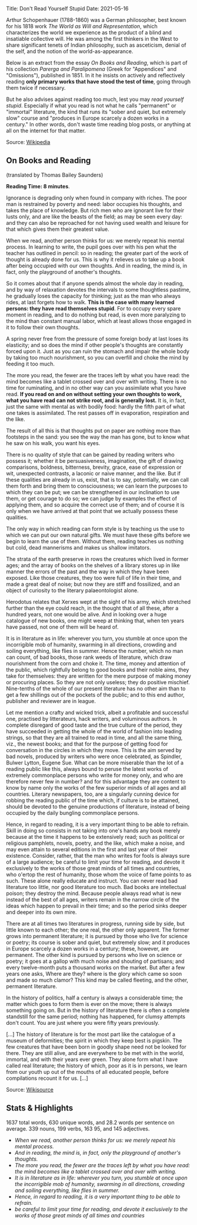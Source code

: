 Title: Don't Read Yourself Stupid
Date: 2021-05-16

Arthur Schopenhauer (1788-1860) was a German philosopher, best known for his 1818 work *The World as Will and Representation*, which characterizes the world we experience as the product of a blind and insatiable collective will. He was among the first thinkers in the West to share significant tenets of Indian philosophy, such as asceticism, denial of the self, and the notion of the world-as-appearance.

Below is an extract from the essay *On Books and Reading*, which is part of his collection *Parerga and Paralipomena* (Greek for "Appendices" and "Omissions"), published in 1851. In it he insists on actively and reflectively reading __only primary works that have stood the test of time__, going through them twice if necessary. 

But he also advises against reading too much, lest you may *read yourself stupid*. Especially if what you read is not what he calls "permanent" or "immortal" literature, the kind that runs its "sober and quiet, but extremely slow" course and "produces in Europe scarcely a dozen works in a century." In other words, don't waste time reading blog posts, or anything at all on the internet for that matter.

Source: [Wikipedia](https://en.wikipedia.org/wiki/Arthur_Schopenhauer)


## On Books and Reading
(translated by Thomas Bailey Saunders)

__Reading Time: 8 minutes__.

Ignorance is degrading only when found in company with riches. The poor man is restrained by poverty and need: labor occupies his thoughts, and takes the place of knowledge. But rich men who are ignorant live for their lusts only, and are like the beasts of the field; as may be seen every day: and they can also be reproached for not having used wealth and leisure for that which gives them their greatest value.

When we read, another person thinks for us: we merely repeat his mental process. In learning to write, the pupil goes over with his pen what the teacher has outlined in pencil: so in reading; the greater part of the work of thought is already done for us. This is why it relieves us to take up a book after being occupied with our own thoughts. And in reading, the mind is, in fact, only the playground of another's thoughts. 

So it comes about that if anyone spends almost the whole day in reading, and by way of relaxation devotes the intervals to some thoughtless pastime, he gradually loses the capacity for thinking; just as the man who always rides, at last forgets how to walk. __This is the case with many learned persons: they have read themselves stupid__. For to occupy every spare moment in reading, and to do nothing but read, is even more paralyzing to the mind than constant manual labor, which at least allows those engaged in it to follow their own thoughts. 

A spring never free from the pressure of some foreign body at last loses its elasticity; and so does the mind if other people's thoughts are constantly forced upon it. Just as you can ruin the stomach and impair the whole body by taking too much nourishment, so you can overfill and choke the mind by feeding it too much. 

The more you read, the fewer are the traces left by what you have read: the mind becomes like a tablet crossed over and over with writing. There is no time for ruminating, and in no other way can you assimilate what you have read. __If you read on and on without setting your own thoughts to work, what you have read can not strike root, and is generally lost.__ It is, in fact, just the same with mental as with bodily food: hardly the fifth part of what one takes is assimilated. The rest passes off in evaporation, respiration and the like.

The result of all this is that thoughts put on paper are nothing more than footsteps in the sand: you see the way the man has gone, but to know what he saw on his walk, you want his eyes.

There is no quality of style that can be gained by reading writers who possess it; whether it be persuasiveness, imagination, the gift of drawing comparisons, boldness, bitterness, brevity, grace, ease of expression or wit, unexpected contrasts, a laconic or naive manner, and the like. But if these qualities are already in us, exist, that is to say, potentially, we can call them forth and bring them to consciousness; we can learn the purposes to which they can be put; we can be strengthened in our inclination to use them, or get courage to do so; we can judge by examples the effect of applying them, and so acquire the correct use of them; and of course it is only when we have arrived at that point that we actually possess these qualities. 

The only way in which reading can form style is by teaching us the use to which we can put our own natural gifts. We must have these gifts before we begin to learn the use of them. Without them, reading teaches us nothing but cold, dead mannerisms and makes us shallow imitators.

The strata of the earth preserve in rows the creatures which lived in former ages; and the array of books on the shelves of a library stores up in like manner the errors of the past and the way in which they have been exposed. Like those creatures, they too were full of life in their time, and made a great deal of noise; but now they are stiff and fossilized, and an object of curiosity to the literary palaeontologist alone.

Herodotus relates that Xerxes wept at the sight of his army, which stretched further than the eye could reach, in the thought that of all these, after a hundred years, not one would be alive. And in looking over a huge catalogue of new books, one might weep at thinking that, when ten years have passed, not one of them will be heard of.

It is in literature as in life: wherever you turn, you stumble at once upon the incorrigible mob of humanity, swarming in all directions, crowding and soiling everything, like flies in summer. Hence the number, which no man can count, of bad books, those rank weeds of literature, which draw nourishment from the corn and choke it. The time, money and attention of the public, which rightfully belong to good books and their noble aims, they take for themselves: they are written for the mere purpose of making money or procuring places. So they are not only useless; they do positive mischief. Nine-tenths of the whole of our present literature has no other aim than to get a few shillings out of the pockets of the public; and to this end author, publisher and reviewer are in league.

Let me mention a crafty and wicked trick, albeit a profitable and successful one, practised by litterateurs, hack writers, and voluminous authors. In complete disregard of good taste and the true culture of the period, they have succeeded in getting the whole of the world of fashion into leading strings, so that they are all trained to read in time, and all the same thing, viz., the newest books; and that for the purpose of getting food for conversation in the circles in which they move. This is the aim served by bad novels, produced by writers who were once celebrated, as Spindler, Bulwer Lytton, Eugene Sue. What can be more miserable than the lot of a reading public like this, always bound to peruse the latest works of extremely commonplace persons who write for money only, and who are therefore never few in number? and for this advantage they are content to know by name only the works of the few superior minds of all ages and all countries. Literary newspapers, too, are a singularly cunning device for robbing the reading public of the time which, if culture is to be attained, should be devoted to the genuine productions of literature, instead of being occupied by the daily bungling commonplace persons.

Hence, in regard to reading, it is a very important thing to be able to refrain. Skill in doing so consists in not taking into one's hands any book merely because at the time it happens to be extensively read; such as political or religious pamphlets, novels, poetry, and the like, which make a noise, and may even attain to several editions in the first and last year of their existence. Consider, rather, that the man who writes for fools is always sure of a large audience; be careful to limit your time for reading, and devote it exclusively to the works of those great minds of all times and countries, who o'ertop the rest of humanity, those whom the voice of fame points to as such. These alone really educate and instruct. You can never read bad literature too little, nor good literature too much. Bad books are intellectual poison; they destroy the mind. Because people always read what is new instead of the best of all ages, writers remain in the narrow circle of the ideas which happen to prevail in their time; and so the period sinks deeper and deeper into its own mire.

There are at all times two literatures in progress, running side by side, but little known to each other; the one real, the other only apparent. The former grows into permanent literature; it is pursued by those who live for science or poetry; its course is sober and quiet, but extremely slow; and it produces in Europe scarcely a dozen works in a century; these, however, are permanent. The other kind is pursued by persons who live on science or poetry; it goes at a gallop with much noise and shouting of partisans; and every twelve-month puts a thousand works on the market. But after a few years one asks, Where are they? where is the glory which came so soon and made so much clamor? This kind may be called fleeting, and the other, permanent literature.

In the history of politics, half a century is always a considerable time; the matter which goes to form them is ever on the move; there is always something going on. But in the history of literature there is often a complete standstill for the same period; nothing has happened, for clumsy attempts don't count. You are just where you were fifty years previously.

[...] The history of literature is for the most part like the catalogue of a museum of deformities; the spirit in which they keep best is pigskin. The few creatures that have been born in goodly shape need not be looked for there. They are still alive, and are everywhere to be met with in the world, immortal, and with their years ever green. They alone form what I have called real literature; the history of which, poor as it is in persons, we learn from our youth up out of the mouths of all educated people, before compilations recount it for us. [...]
    
Source: [Wikisource](https://en.wikisource.org/wiki/On_Books_and_Reading)

## Stats & Highlights

1637 total words, 630 unique words, and 28.2 words per sentence on average. 339 nouns, 199 verbs, 163 95, and 145 adjectives.

- *When we read, another person thinks for us: we merely repeat his mental process.*
- *And in reading, the mind is, in fact, only the playground of another's thoughts.*
- *The more you read, the fewer are the traces left by what you have read: the mind becomes like a tablet crossed over and over with writing.*
- *It is in literature as in life: wherever you turn, you stumble at once upon the incorrigible mob of humanity, swarming in all directions, crowding and soiling everything, like flies in summer.*
- *Hence, in regard to reading, it is a very important thing to be able to refrain.*
- *be careful to limit your time for reading, and devote it exclusively to the works of those great minds of all times and countries*
